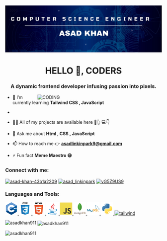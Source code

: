 ![logo](https://github.com/AsadKhan911/AsadKhan911/blob/main/banner.jpeg)
<h1 align="center">HELLO 👋, CODERS</h1>
<h3 align="center">A dynamic frontend developer infusing passion into pixels.</h3>

<img align="right" alt="CODING" width="400" src="https://media.licdn.com/dms/image/D4E12AQGWZAOnLDRaQw/article-cover_image-shrink_600_2000/0/1656679844338?e=2147483647&v=beta&t=LXuiCyZghSphTvRRmE7VHke8tY9dUz1o6NTErlbbItQ">

- 🌱 I’m currently learning **Tailwind CSS , JavaScript**
- 
- 👨‍💻 All of my projects are available here 📱👆 💻👇

- 💬 Ask me about **Html , CSS , JavaScript**

- 📫 How to reach me 👉 **asadlinkinpark9@gmail.com**

- ⚡ Fun fact **Meme Maestro 😆**

<h3 align="left">Connect with me:</h3>
<p align="left">
<a href="https://linkedin.com/in/asad-khan-43b1a2209" target="blank"><img align="center" src="https://raw.githubusercontent.com/rahuldkjain/github-profile-readme-generator/master/src/images/icons/Social/linked-in-alt.svg" alt="asad-khan-43b1a2209" height="30" width="40" /></a>
<a href="https://instagram.com/asadkhan.9_11" target="blank"><img align="center" src="https://raw.githubusercontent.com/rahuldkjain/github-profile-readme-generator/master/src/images/icons/Social/instagram.svg" alt="asad_linkinpark" height="30" width="40" /></a>
<a href="https://discord.gg/vG5Z9US9" target="blank"><img align="center" src="https://raw.githubusercontent.com/rahuldkjain/github-profile-readme-generator/master/src/images/icons/Social/discord.svg" alt="vG5Z9US9" height="30" width="40" /></a>
</p>

<h3 align="left">Languages and Tools:</h3>
<p align="left"> <a href="https://www.w3schools.com/cpp/" target="_blank" rel="noreferrer"> <img src="https://raw.githubusercontent.com/devicons/devicon/master/icons/cplusplus/cplusplus-original.svg" alt="cplusplus" width="40" height="40"/> </a> <a href="https://www.w3schools.com/css/" target="_blank" rel="noreferrer"> <img src="https://raw.githubusercontent.com/devicons/devicon/master/icons/css3/css3-original-wordmark.svg" alt="css3" width="40" height="40"/> </a> <a href="https://www.w3.org/html/" target="_blank" rel="noreferrer"> <img src="https://raw.githubusercontent.com/devicons/devicon/master/icons/html5/html5-original-wordmark.svg" alt="html5" width="40" height="40"/> </a> <a href="https://www.java.com" target="_blank" rel="noreferrer"> <img src="https://raw.githubusercontent.com/devicons/devicon/master/icons/java/java-original.svg" alt="java" width="40" height="40"/> </a> <a href="https://developer.mozilla.org/en-US/docs/Web/JavaScript" target="_blank" rel="noreferrer"> <img src="https://raw.githubusercontent.com/devicons/devicon/master/icons/javascript/javascript-original.svg" alt="javascript" width="40" height="40"/> </a> <a href="https://www.mongodb.com/" target="_blank" rel="noreferrer"> <img src="https://raw.githubusercontent.com/devicons/devicon/master/icons/mongodb/mongodb-original-wordmark.svg" alt="mongodb" width="40" height="40"/> </a> <a href="https://www.mysql.com/" target="_blank" rel="noreferrer"> <img src="https://raw.githubusercontent.com/devicons/devicon/master/icons/mysql/mysql-original-wordmark.svg" alt="mysql" width="40" height="40"/> </a> <a href="https://www.python.org" target="_blank" rel="noreferrer"> <img src="https://raw.githubusercontent.com/devicons/devicon/master/icons/python/python-original.svg" alt="python" width="40" height="40"/> </a> <a href="https://tailwindcss.com/" target="_blank" rel="noreferrer"> <img src="https://www.vectorlogo.zone/logos/tailwindcss/tailwindcss-icon.svg" alt="tailwind" width="40" height="40"/> </a> </p>

<p><img align="left" src="https://github-readme-stats.vercel.app/api/top-langs?username=asadkhan911&show_icons=true&locale=en&layout=compact" alt="asadkhan911" /></p>

<p>&nbsp;<img align="center" src="https://github-readme-stats.vercel.app/api?username=asadkhan911&show_icons=true&locale=en" alt="asadkhan911" /></p>

<p><img align="center" src="https://github-readme-streak-stats.herokuapp.com/?user=asadkhan911&" alt="asadkhan911" /></p>
